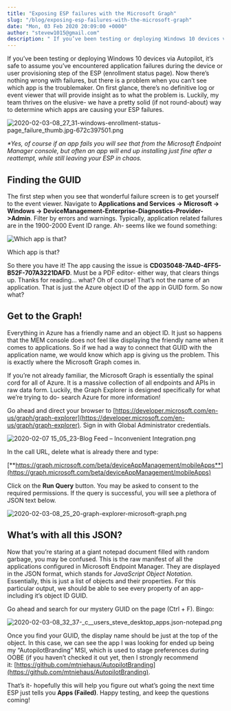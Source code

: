 ```yaml
---
title: "Exposing ESP failures with the Microsoft Graph"
slug: "/blog/exposing-esp-failures-with-the-microsoft-graph"
date: "Mon, 03 Feb 2020 20:09:00 +0000"
author: "stevew1015@gmail.com"
description: " If you’ve been testing or deploying Windows 10 devices via Autopilot, it’s safe to assume you’ve encountered application failures during the device or user provisioning step of the ESP (enrollment status page). Now there’s nothing wrong with failures, but there is a problem when you can’t see which"
---
```


If you’ve been testing or deploying Windows 10 devices via Autopilot, it’s safe to assume you’ve encountered application failures during the device or user provisioning step of the ESP (enrollment status page). Now there’s nothing wrong with failures, but there is a problem when you can’t see which app is the troublemaker. On first glance, there’s no definitive log or event viewer that will provide insight as to what the problem is. Luckily, my team thrives on the elusive- we have a pretty solid (if not round-about) way to determine which apps are causing your ESP failures.

![2020-02-03-08_27_31-windows-enrollment-status-page_failure_thumb.jpg-672c397501.png](https://getrubixsitecms.blob.core.windows.net/public-assets/content/v1/5dd365a31aa1fd743bc30b8e/1581105967161-IUZ7KAIWU5UIKRG75SYF/2020-02-03-08_27_31-windows-enrollment-status-page_failure_thumb.jpg-672c397501.png)

_\*Yes, of course if an app fails you will see that from the Microsoft Endpoint Manager_ _console, but often an app will end up installing just fine after a reattempt, while still leaving your ESP in chaos._

Finding the GUID
----------------

The first step when you see that wonderful failure screen is to get yourself to the event viewer. Navigate to **Applications and Services -> Microsoft -> Windows -> DeviceManagement-Enterprise-Diagnostics-Provider->Admin**. Filter by errors and warnings. Typically, application related failures are in the 1900-2000 Event ID range. Ah- seems like we found something:

![Which app is that?](https://getrubixsitecms.blob.core.windows.net/public-assets/content/v1/5dd365a31aa1fd743bc30b8e/1581106029630-SBVLSPTDPIZAQ37BW4GS/2020-02-03-08_31_16-batcave-rdg.batcave.local-remote-desktop-connection-manager-v2.7.png)

Which app is that?

So there you have it! The app causing the issue is **CD035048-7A4D-4FF5-B52F-707A3221DAFD**. Must be a PDF editor- either way, that clears things up. Thanks for reading… what? Oh of course! That’s not the name of an application. That is just the Azure object ID of the app in GUID form. So now what?

Get to the Graph!
-----------------

Everything in Azure has a friendly name and an object ID. It just so happens that the MEM console does not feel like displaying the friendly name when it comes to applications. So if we had a way to connect that GUID with the application name, we would know which app is giving us the problem. This is exactly where the Microsoft Graph comes in.

If you’re not already familiar, the Microsoft Graph is essentially the spinal cord for all of Azure. It is a massive collection of all endpoints and APIs in raw data form. Luckily, the Graph Explorer is designed specifically for what we’re trying to do- search Azure for more information!

Go ahead and direct your browser to [https://developer.microsoft.com/en-us/graph/graph-explorer](https://developer.microsoft.com/en-us/graph/graph-explorer). Sign in with Global Administrator credentials.

![2020-02-07 15_05_23-Blog Feed – Inconvenient Integration.png](https://getrubixsitecms.blob.core.windows.net/public-assets/content/v1/5dd365a31aa1fd743bc30b8e/1581106057588-7M5N26PXP5AUKTRHRYXQ/2020-02-07+15_05_23-Blog+Feed+%E2%80%93+Inconvenient+Integration.png)

In the call URL, delete what is already there and type:

[**https://graph.microsoft.com/beta/deviceAppManagement/mobileApps**](https://graph.microsoft.com/beta/deviceAppManagement/mobileApps)

Click on the **Run Query** button. You may be asked to consent to the required permissions. If the query is successful, you will see a plethora of JSON text below.

![2020-02-03-08_25_20-graph-explorer-microsoft-graph.png](https://getrubixsitecms.blob.core.windows.net/public-assets/content/v1/5dd365a31aa1fd743bc30b8e/1581106080228-ET8R7O3H8VFJVJXPL6W2/2020-02-03-08_25_20-graph-explorer-microsoft-graph.png)

What’s with all this JSON?
--------------------------

Now that you’re staring at a giant notepad document filled with random garbage, you may be confused. This is the raw manifest of all the applications configured in Microsoft Endpoint Manager. They are displayed in the JSON format, which stands for _JavaScript Object Notation_. Essentially, this is just a list of objects and their properties. For this particular output, we should be able to see every property of an app- including it’s object ID GUID.

Go ahead and search for our mystery GUID on the page (Ctrl + F). Bingo:

![2020-02-03-08_32_37-_c__users_steve_desktop_apps.json-notepad.png](https://getrubixsitecms.blob.core.windows.net/public-assets/content/v1/5dd365a31aa1fd743bc30b8e/1581106137507-ULLSIGSAGV7UZD5A26YG/2020-02-03-08_32_37-_c__users_steve_desktop_apps.json-notepad.png)

Once you find your GUID, the display name should be just at the top of the object. In this case, we can see the app I was looking for ended up being my “AutopilotBranding” MSI, which is used to stage preferences during OOBE (if you haven’t checked it out yet, then I strongly recommend it: [https://github.com/mtniehaus/AutopilotBranding](https://github.com/mtniehaus/AutopilotBranding).

That’s it- hopefully this will help you figure out what’s going the next time ESP just tells you **Apps (Failed)**. Happy testing, and keep the questions coming!
